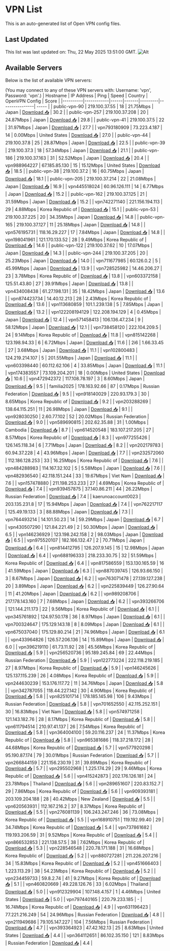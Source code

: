 # VPN List

This is an auto-generated list of Open VPN config files.

## Last Updated

This list was last updated on: Thu, 22 May 2025 13:51:00 GMT.
![Alt](https://repobeats.axiom.co/api/embed/186b98318ef1479477931607c1ad7d823f12451f.svg "Repobeats analytics image")

## Available Servers

Below is the list of available VPN servers:

(You may connect to any of these VPN servers with: Username: 'vpn', Password: 'vpn'.)
| Hostname | IP Address | Ping | Speed | Country | OpenVPN Config | Score |
|----------|------------|------|-------|---------|----------------| ----- |
| public-vpn-90 | 219.100.37.55 | 18 | 21.75Mbps | Japan | [Download 📥](./configs/server_0_JP.ovpn) | 30.2 |
| public-vpn-257 | 219.100.37.208 | 20 | 24.87Mbps | Japan | [Download 📥](./configs/server_1_JP.ovpn) | 29.8 |
| public-vpn-41 | 219.100.37.5 | 22 | 31.97Mbps | Japan | [Download 📥](./configs/server_2_JP.ovpn) | 27.7 |
| vpn793180909 | 73.223.4.187 | 14 | 0.00Mbps | United States | [Download 📥](./configs/server_3_US.ovpn) | 27.0 |
| public-vpn-44 | 219.100.37.8 | 25 | 28.87Mbps | Japan | [Download 📥](./configs/server_4_JP.ovpn) | 22.5 |
| public-vpn-39 | 219.100.37.3 | 18 | 57.34Mbps | Japan | [Download 📥](./configs/server_5_JP.ovpn) | 21.1 |
| public-vpn-186 | 219.100.37.163 | 31 | 52.52Mbps | Japan | [Download 📥](./configs/server_6_JP.ovpn) | 20.4 |
| vpn988964227 | 67.185.85.130 | 15 | 15.12Mbps | United States | [Download 📥](./configs/server_7_US.ovpn) | 18.5 |
| public-vpn-38 | 219.100.37.2 | 16 | 60.75Mbps | Japan | [Download 📥](./configs/server_8_JP.ovpn) | 18.1 |
| public-vpn-205 | 219.100.37.214 | 22 | 21.08Mbps | Japan | [Download 📥](./configs/server_9_JP.ovpn) | 16.9 |
| vpn445518024 | 60.96.126.111 | 14 | 6.77Mbps | Japan | [Download 📥](./configs/server_10_JP.ovpn) | 15.2 |
| public-vpn-162 | 219.100.37.125 | 21 | 31.59Mbps | Japan | [Download 📥](./configs/server_11_JP.ovpn) | 15.2 |
| vpn742271140 | 221.156.194.113 | 29 | 4.88Mbps | Korea Republic of | [Download 📥](./configs/server_12_KR.ovpn) | 15.1 |
| public-vpn-53 | 219.100.37.225 | 20 | 34.35Mbps | Japan | [Download 📥](./configs/server_13_JP.ovpn) | 14.8 |
| public-vpn-165 | 219.100.37.127 | 11 | 25.18Mbps | Japan | [Download 📥](./configs/server_14_JP.ovpn) | 14.8 |
| vpn576195731 | 118.16.29.227 | 17 | 7.84Mbps | Japan | [Download 📥](./configs/server_15_JP.ovpn) | 14.8 |
| vpn198041961 | 121.170.133.52 | 28 | 9.49Mbps | Korea Republic of | [Download 📥](./configs/server_16_KR.ovpn) | 14.6 |
| public-vpn-122 | 219.100.37.62 | 10 | 17.07Mbps | Japan | [Download 📥](./configs/server_17_JP.ovpn) | 14.3 |
| public-vpn-244 | 219.100.37.205 | 20 | 25.23Mbps | Japan | [Download 📥](./configs/server_18_JP.ovpn) | 14.0 |
| vpn711677985 | 60.126.0.2 | 5 | 45.99Mbps | Japan | [Download 📥](./configs/server_19_JP.ovpn) | 13.9 |
| vpn728525982 | 14.46.206.27 | 23 | 3.78Mbps | Korea Republic of | [Download 📥](./configs/server_20_KR.ovpn) | 13.8 |
| vpn603372158 | 125.51.43.80 | 27 | 39.91Mbps | Japan | [Download 📥](./configs/server_21_JP.ovpn) | 13.8 |
| vpn434008438 | 61.27.198.131 | 35 | 18.42Mbps | Japan | [Download 📥](./configs/server_22_JP.ovpn) | 13.6 |
| vpn874423734 | 14.40.12.213 | 28 | 2.43Mbps | Korea Republic of | [Download 📥](./configs/server_23_KR.ovpn) | 13.6 |
| vpn113680859 | 101.1.239.138 | 5 | 7.85Mbps | Japan | [Download 📥](./configs/server_24_JP.ovpn) | 13.2 |
| vpn122208194129 | 122.208.194.129 | 4 | 0.45Mbps | Japan | [Download 📥](./configs/server_25_JP.ovpn) | 12.4 |
| vpn571458413 | 106.136.47.234 | 9 | 58.12Mbps | Japan | [Download 📥](./configs/server_26_JP.ovpn) | 12.1 |
| vpn738458120 | 222.104.209.5 | 24 | 9.14Mbps | Korea Republic of | [Download 📥](./configs/server_27_KR.ovpn) | 11.8 |
| vpn815142268 | 123.198.94.33 | 6 | 6.72Mbps | Japan | [Download 📥](./configs/server_28_JP.ovpn) | 11.6 |
| 2i6 | 1.66.33.45 | 27 | 3.68Mbps | Japan | [Download 📥](./configs/server_29_JP.ovpn) | 11.1 |
| vpn102800483 | 124.219.214.107 | 5 | 201.55Mbps | Japan | [Download 📥](./configs/server_30_JP.ovpn) | 11.1 |
| vpn603398440 | 60.112.62.106 | 4 | 33.85Mbps | Japan | [Download 📥](./configs/server_31_JP.ovpn) | 11.1 |
| vpn174383557 | 73.109.204.201 | 18 | 0.00Mbps | United States | [Download 📥](./configs/server_32_US.ovpn) | 10.6 |
| vpn472942372 | 117.108.78.197 | 3 | 8.60Mbps | Japan | [Download 📥](./configs/server_33_JP.ovpn) | 9.5 |
| familia2025 | 178.163.92.66 | 87 | 0.17Mbps | Russian Federation | [Download 📥](./configs/server_34_RU.ovpn) | 9.5 |
| vpn918140029 | 220.93.179.3 | 30 | 8.65Mbps | Korea Republic of | [Download 📥](./configs/server_35_KR.ovpn) | 9.2 |
| vpn203288269 | 138.64.115.251 | 11 | 26.98Mbps | Japan | [Download 📥](./configs/server_36_JP.ovpn) | 9.1 |
| vpn928030250 | 2.60.77.102 | 52 | 20.02Mbps | Russian Federation | [Download 📥](./configs/server_37_RU.ovpn) | 9.0 |
| vpn589690815 | 202.62.35.88 | 31 | 1.00Mbps | Cambodia | [Download 📥](./configs/server_38_KH.ovpn) | 8.7 |
| vpn614520548 | 183.107.217.205 | 27 | 8.57Mbps | Korea Republic of | [Download 📥](./configs/server_39_KR.ovpn) | 8.3 |
| vpn977255426 | 126.145.118.34 | 6 | 7.71Mbps | Japan | [Download 📥](./configs/server_40_JP.ovpn) | 8.2 |
| vpn202179783 | 60.94.37.228 | 4 | 43.96Mbps | Japan | [Download 📥](./configs/server_41_JP.ovpn) | 7.7 |
| vpn232572060 | 112.186.128.253 | 33 | 16.25Mbps | Korea Republic of | [Download 📥](./configs/server_42_KR.ovpn) | 7.6 |
| vpn484288983 | 114.167.32.102 | 5 | 5.58Mbps | Japan | [Download 📥](./configs/server_43_JP.ovpn) | 7.6 |
| vpn482936540 | 42.118.151.244 | 33 | 19.67Mbps | Viet Nam | [Download 📥](./configs/server_44_VN.ovpn) | 7.6 |
| vpn157478880 | 211.198.253.233 | 27 | 4.69Mbps | Korea Republic of | [Download 📥](./configs/server_45_KR.ovpn) | 7.4 |
| vpn939457875 | 37.140.86.211 | 44 | 26.22Mbps | Russian Federation | [Download 📥](./configs/server_46_RU.ovpn) | 7.4 |
| kaerunoaccount0023 | 203.135.231.8 | 17 | 15.94Mbps | Japan | [Download 📥](./configs/server_47_JP.ovpn) | 7.4 |
| vpn762217117 | 125.49.19.133 | 3 | 88.88Mbps | Japan | [Download 📥](./configs/server_48_JP.ovpn) | 7.3 |
| vpn764493214 | 14.101.50.23 | 14 | 59.29Mbps | Japan | [Download 📥](./configs/server_49_JP.ovpn) | 6.7 |
| vpn430507290 | 121.84.221.49 | 2 | 50.30Mbps | Japan | [Download 📥](./configs/server_50_JP.ovpn) | 6.5 |
| vpn146236929 | 123.198.242.158 | 2 | 98.03Mbps | Japan | [Download 📥](./configs/server_51_JP.ovpn) | 6.5 |
| vpn975520107 | 182.166.132.47 | 2 | 70.71Mbps | Japan | [Download 📥](./configs/server_52_JP.ovpn) | 6.4 |
| vpn814412795 | 126.207.9.145 | 15 | 12.98Mbps | Japan | [Download 📥](./configs/server_53_JP.ovpn) | 6.4 |
| vpn688196333 | 218.233.30.75 | 32 | 51.59Mbps | Korea Republic of | [Download 📥](./configs/server_54_KR.ovpn) | 6.4 |
| vpn817586559 | 153.130.165.59 | 16 | 41.59Mbps | Japan | [Download 📥](./configs/server_55_JP.ovpn) | 6.3 |
| vpn887039745 | 126.93.66.150 | 3 | 8.67Mbps | Japan | [Download 📥](./configs/server_56_JP.ovpn) | 6.2 |
| vpn763071478 | 27.139.127.238 | 20 | 3.89Mbps | Japan | [Download 📥](./configs/server_57_JP.ovpn) | 6.2 |
| vpn225839449 | 126.27.90.64 | 11 | 41.20Mbps | Japan | [Download 📥](./configs/server_58_JP.ovpn) | 6.2 |
| vpn989208706 | 217.178.143.160 | 7 | 7.68Mbps | Japan | [Download 📥](./configs/server_59_JP.ovpn) | 6.2 |
| vpn393266706 | 121.144.211.173 | 22 | 9.56Mbps | Korea Republic of | [Download 📥](./configs/server_60_KR.ovpn) | 6.1 |
| vpn345761892 | 124.97.50.178 | 36 | 8.97Mbps | Japan | [Download 📥](./configs/server_61_JP.ovpn) | 6.1 |
| vpn700324647 | 175.129.143.18 | 8 | 8.09Mbps | Japan | [Download 📥](./configs/server_62_JP.ovpn) | 6.1 |
| vpn675037040 | 175.129.80.214 | 21 | 74.96Mbps | Japan | [Download 📥](./configs/server_63_JP.ovpn) | 6.1 |
| vpn433964826 | 126.57.206.136 | 14 | 15.89Mbps | Japan | [Download 📥](./configs/server_64_JP.ovpn) | 6.0 |
| vpn396219110 | 61.73.11.92 | 28 | 45.56Mbps | Korea Republic of | [Download 📥](./configs/server_65_KR.ovpn) | 5.9 |
| vpn256520736 | 95.189.245.84 | 69 | 22.44Mbps | Russian Federation | [Download 📥](./configs/server_66_RU.ovpn) | 5.9 |
| vpn122773224 | 222.118.219.185 | 27 | 8.97Mbps | Korea Republic of | [Download 📥](./configs/server_67_KR.ovpn) | 5.9 |
| vpn146245626 | 125.137.115.239 | 26 | 4.08Mbps | Korea Republic of | [Download 📥](./configs/server_68_KR.ovpn) | 5.9 |
| vpn244630239 | 153.176.117.72 | 11 | 34.76Mbps | Japan | [Download 📥](./configs/server_69_JP.ovpn) | 5.8 |
| vpn342787055 | 118.44.227.142 | 30 | 4.90Mbps | Korea Republic of | [Download 📥](./configs/server_70_KR.ovpn) | 5.8 |
| vpn825101714 | 178.185.145.98 | 106 | 9.43Mbps | Russian Federation | [Download 📥](./configs/server_71_RU.ovpn) | 5.8 |
| vpn701652550 | 42.115.252.151 | 30 | 16.83Mbps | Viet Nam | [Download 📥](./configs/server_72_VN.ovpn) | 5.8 |
| vpn574971258 | 121.143.182.76 | 28 | 8.17Mbps | Korea Republic of | [Download 📥](./configs/server_73_KR.ovpn) | 5.8 |
| vpn611794514 | 210.97.41.137 | 26 | 7.54Mbps | Korea Republic of | [Download 📥](./configs/server_74_KR.ovpn) | 5.8 |
| vpn364004100 | 59.20.116.237 | 24 | 11.37Mbps | Korea Republic of | [Download 📥](./configs/server_75_KR.ovpn) | 5.8 |
| vpn965381686 | 118.37.218.172 | 28 | 44.68Mbps | Korea Republic of | [Download 📥](./configs/server_76_KR.ovpn) | 5.7 |
| vpn577920298 | 95.190.87.174 | 79 | 30.01Mbps | Russian Federation | [Download 📥](./configs/server_77_RU.ovpn) | 5.7 |
| vpn266844159 | 221.156.230.19 | 31 | 39.89Mbps | Korea Republic of | [Download 📥](./configs/server_78_KR.ovpn) | 5.7 |
| vpn295502968 | 1.225.174.29 | 29 | 9.46Mbps | Korea Republic of | [Download 📥](./configs/server_79_KR.ovpn) | 5.6 |
| vpn415242873 | 202.176.126.181 | 24 | 23.78Mbps | Thailand | [Download 📥](./configs/server_80_TH.ovpn) | 5.6 |
| vpn289651607 | 220.83.152.7 | 29 | 7.86Mbps | Korea Republic of | [Download 📥](./configs/server_81_KR.ovpn) | 5.6 |
| vpn909393181 | 203.109.204.188 | 28 | 40.42Mbps | New Zealand | [Download 📥](./configs/server_82_NZ.ovpn) | 5.5 |
| vpn620563931 | 112.167.216.2 | 37 | 8.37Mbps | Korea Republic of | [Download 📥](./configs/server_83_KR.ovpn) | 5.5 |
| vpn276081139 | 106.243.247.246 | 36 | 73.08Mbps | Korea Republic of | [Download 📥](./configs/server_84_KR.ovpn) | 5.5 |
| vpn168910751 | 119.192.99.40 | 29 | 34.74Mbps | Korea Republic of | [Download 📥](./configs/server_85_KR.ovpn) | 5.4 |
| vpn737861682 | 119.193.206.59 | 31 | 9.52Mbps | Korea Republic of | [Download 📥](./configs/server_86_KR.ovpn) | 5.4 |
| vpn866532853 | 221.138.57.5 | 38 | 7.62Mbps | Korea Republic of | [Download 📥](./configs/server_87_KR.ovpn) | 5.3 |
| vpn228546548 | 220.78.171.188 | 31 | 16.68Mbps | Korea Republic of | [Download 📥](./configs/server_88_KR.ovpn) | 5.2 |
| vpn880727281 | 211.226.207.216 | 34 | 15.83Mbps | Korea Republic of | [Download 📥](./configs/server_89_KR.ovpn) | 5.2 |
| vpn451666403 | 1.223.113.29 | 38 | 54.23Mbps | Korea Republic of | [Download 📥](./configs/server_90_KR.ovpn) | 5.2 |
| vpn234459733 | 59.8.2.74 | 41 | 9.27Mbps | Korea Republic of | [Download 📥](./configs/server_91_KR.ovpn) | 5.1 |
| vpn460820669 | 49.228.126.76 | 33 | 6.02Mbps | Thailand | [Download 📥](./configs/server_92_TH.ovpn) | 5.0 |
| vpn912329904 | 107.148.4.157 | 1 | 4.46Mbps | United States | [Download 📥](./configs/server_93_US.ovpn) | 5.0 |
| vpn797440165 | 220.79.233.185 | - | 16.74Mbps | Korea Republic of | [Download 📥](./configs/server_94_KR.ovpn) | 4.9 |
| vpn631196423 | 77.221.216.249 | 54 | 24.96Mbps | Russian Federation | [Download 📥](./configs/server_95_RU.ovpn) | 4.8 |
| vpn211949686 | 79.105.147.227 | 104 | 7.56Mbps | Russian Federation | [Download 📥](./configs/server_96_RU.ovpn) | 4.7 |
| vpn393364923 | 47.42.162.13 | 25 | 8.63Mbps | United States | [Download 📥](./configs/server_97_US.ovpn) | 4.4 |
| vpn364112651 | 86.102.35.150 | 121 | 8.83Mbps | Russian Federation | [Download 📥](./configs/server_98_RU.ovpn) | 4.4 |
